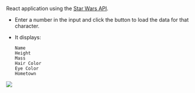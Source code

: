 React application using the [Star Wars API](https://swapi.dev).

- Enter a number in the input and click the button to load the data for that character. 

- It displays: 

      Name
      Height
      Mass
      Hair Color
      Eye Color
      Hometown 


![](http://g.recordit.co/LdcdxsySkF.gif)

